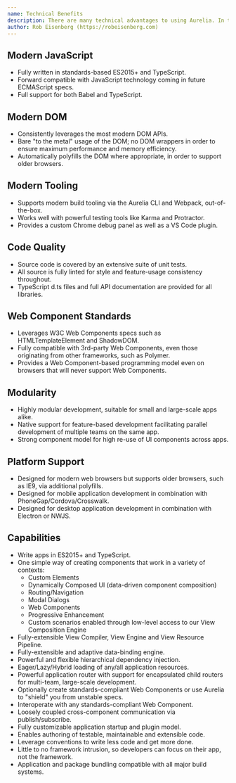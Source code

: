 ```yaml
---
name: Technical Benefits
description: There are many technical advantages to using Aurelia. In this article, you will find a list of points we think are interesting. Taken together, there is no other SPA framework today that can match Aurelia.
author: Rob Eisenberg (https://robeisenberg.com)
---
```

## Modern JavaScript

* Fully written in standards-based ES2015+ and TypeScript.
* Forward compatible with JavaScript technology coming in future ECMAScript specs.
* Full support for both Babel and TypeScript.

## Modern DOM

* Consistently leverages the most modern DOM APIs.
* Bare "to the metal" usage of the DOM; no DOM wrappers in order to ensure maximum performance and memory efficiency.
* Automatically polyfills the DOM where appropriate, in order to support older browsers.

## Modern Tooling

* Supports modern build tooling via the Aurelia CLI and Webpack, out-of-the-box.
* Works well with powerful testing tools like Karma and Protractor.
* Provides a custom Chrome debug panel as well as a VS Code plugin.

## Code Quality

* Source code is covered by an extensive suite of unit tests.
* All source is fully linted for style and feature-usage consistency throughout.
* TypeScript d.ts files and full API documentation are provided for all libraries.

## Web Component Standards

* Leverages W3C Web Components specs such as HTMLTemplateElement and ShadowDOM.
* Fully compatible with 3rd-party Web Components, even those originating from other frameworks, such as Polymer.
* Provides a Web Component-based programming model even on browsers that will never support Web Components.

## Modularity

* Highly modular development, suitable for small and large-scale apps alike.
* Native support for feature-based development facilitating parallel development of multiple teams on the same app.
* Strong component model for high re-use of UI components across apps.

## Platform Support

* Designed for modern web browsers but supports older browsers, such as IE9, via additional polyfills.
* Designed for mobile application development in combination with PhoneGap/Cordova/Crosswalk.
* Designed for desktop application development in combination with Electron or NWJS.

## Capabilities

* Write apps in ES2015+ and TypeScript.
* One simple way of creating components that work in a variety of contexts:
    * Custom Elements
    * Dynamically Composed UI (data-driven component composition)
    * Routing/Navigation
    * Modal Dialogs
    * Web Components
    * Progressive Enhancement
    * Custom scenarios enabled through low-level access to our View Composition Engine
* Fully-extensible View Compiler, View Engine and View Resource Pipeline.
* Fully-extensible and adaptive data-binding engine.
* Powerful and flexible hierarchical dependency injection.
* Eager/Lazy/Hybrid loading of any/all application resources.
* Powerful application router with support for encapsulated child routers for multi-team, large-scale development.
* Optionally create standards-compliant Web Components or use Aurelia to "shield" you from unstable specs.
* Interoperate with any standards-compliant Web Component.
* Loosely coupled cross-component communication via publish/subscribe.
* Fully customizable application startup and plugin model.
* Enables authoring of testable, maintainable and extensible code.
* Leverage conventions to write less code and get more done.
* Little to no framework intrusion, so developers can focus on their app, not the framework.
* Application and package bundling compatible with all major build systems.
